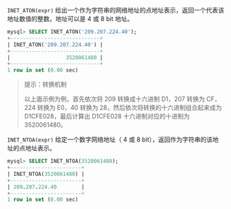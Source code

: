 `INET_ATON(expr)` 给出一个作为字符串的网络地址的点地址表示，返回一个代表该地址数值的整数。地址可以是 4 或 8 bit 地址。

```sql
mysql> SELECT INET_ATON('209.207.224.40');
+-----------------------------+
| INET_ATON('209.207.224.40') |
+-----------------------------+
|                  3520061480 |
+-----------------------------+
1 row in set (0.00 sec)
```

> 提示：转换机制
>
> 以上面示例为例，首先依次将 209 转换成十六进制 D1，207 转换为 CF，224 转换为 E0，40 转换为 28，然后依次将转换的十六进制组合起来成为 D1CFE028，最后计算出 D1CFE028 十六进制对应的十进制为 3520061480。

`INET_NTOA(expr)` 给定一个数字网络地址（ 4 或 8 bit），返回作为字符串的该地址的点地址表示。

```sql
mysql> SELECT INET_NTOA(3520061480);
+-----------------------+
| INET_NTOA(3520061480) |
+-----------------------+
| 209.207.224.40        |
+-----------------------+
1 row in set (0.00 sec)
```

